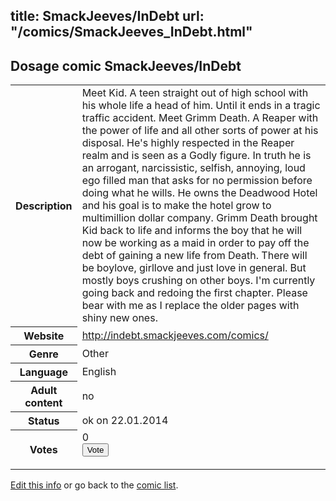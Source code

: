 title: SmackJeeves/InDebt
url: "/comics/SmackJeeves_InDebt.html"
---
Dosage comic SmackJeeves/InDebt
-----------------------------------------

<p id="msg"></p>
<script type="text/javascript">
if (window.location.search === '?edit_info_mail=sent_ok') {
  var elem = document.getElementById("msg");
  elem.innerHTML = 'Edited information sucessfully sent for review, which is usually done daily. Thanks!';
  elem.className = 'ok';
}
</script>
<table class="comicinfo">
<tr>
<th>Description</th><td>Meet Kid. A teen straight out of high school with his whole life a head of him. Until it ends in a tragic traffic accident. Meet Grimm Death. A Reaper with the power of life and all other sorts of power at his disposal. He's highly respected in the Reaper realm and is seen as a Godly figure. In truth he is an arrogant, narcissistic, selfish, annoying, loud ego filled man that asks for no permission before doing what he wills. He owns the Deadwood Hotel and his goal is to make the hotel grow to multimillion dollar company. Grimm Death brought Kid back to life and informs the boy that he will now be working as a maid in order to pay off the debt of gaining a new life from Death. There will be boylove, girllove and just love in general. But mostly boys crushing on other boys. I'm currently going back and redoing the first chapter. Please bear with me as I replace the older pages with shiny new ones.</td>
</tr>
<tr>
<th>Website</th><td><a href="http://indebt.smackjeeves.com/comics/">http://indebt.smackjeeves.com/comics/</a></td>
</tr>
<tr>
<th>Genre</th><td>Other</td>
</tr>
<tr>
<th>Language</th><td>English</td>
</tr>
<tr>
<th>Adult content</th><td>no</td>
</tr>
<tr>
<th>Status</th><td>ok on 22.01.2014</td>
</tr>
<tr>
<th>Votes</th><td>0
<form action="http://gaecounter.appspot.com/count/" method="POST">
<input name="name" type="hidden" value="SmackJeeves_InDebt"/>
<input name="uid" type="hidden" id="voteuid" value=""/>
<input type="submit" value="Vote"/>
</form>
</td>
</tr>
</table>
<script type="text/javascript">
var ua = navigator.userAgent;
document.getElementById("voteuid").value = ua.replace(/[^a-zA-Z0-9\._:]/g , "_");;
</script>

[Edit this info](SmackJeeves_InDebt_edit.html) or go back to the [comic list](../comic-index.html).
